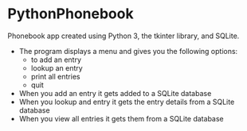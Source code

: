 # PythonPhonebook

Phonebook app created using Python 3, the tkinter library, and SQLite.

- The program displays a menu and gives you the following options:
   * to add an entry
   * lookup an entry
   * print all entries
   * quit
- When you add an entry it gets added to a SQLite database
- When you lookup and entry it gets the entry details from a SQLite database
- When you view all entries it gets them from a SQLite database

